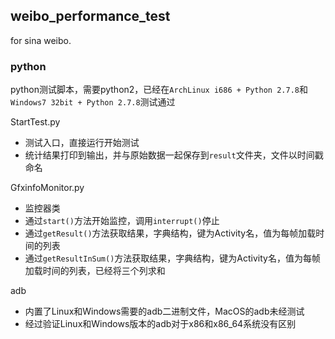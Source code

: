 ## weibo_performance_test

for sina weibo.

### python

python测试脚本，需要python2，已经在`ArchLinux i686 + Python 2.7.8`和`Windows7 32bit + Python 2.7.8`测试通过


StartTest.py

- 测试入口，直接运行开始测试
- 统计结果打印到输出，并与原始数据一起保存到`result`文件夹，文件以时间戳命名


GfxinfoMonitor.py

- 监控器类
- 通过`start()`方法开始监控，调用`interrupt()`停止
- 通过`getResult()`方法获取结果，字典结构，键为Activity名，值为每帧加载时间的列表
- 通过`getResultInSum()`方法获取结果，字典结构，键为Activity名，值为每帧加载时间的列表，已经将三个列求和

adb

- 内置了Linux和Windows需要的adb二进制文件，MacOS的adb未经测试
- 经过验证Linux和Windows版本的adb对于x86和x86_64系统没有区别
